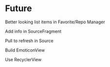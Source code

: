# Future

Better looking list items in Favorite/Repo Manager

Add info in SourceFragment

Pull to refresh in Source

Build EmoticonView

Use RecyclerView